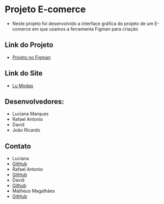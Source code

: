 # Projeto E-comerce
- Neste projeto foi desenvolvido a interface gráfica do projeto de um E-comerce em que usamos a ferramenta Figman para criação

## Link do Projeto
- [Projeto no Figman](https://www.figma.com/file/QjycbquBgouZwyXWBTLxae/Gruppo-8-Projeto-int-1?type=design&node-id=0%3A1&mode=design&t=Ff2c5hzVPMUUfwDz-1)

## Link do Site
- [Lu Modas](http://127.0.0.1:5500/home.html)

## Desenvolvedores:
* Luciana Marques
* Rafael Antonio
* David
* João Ricardo

## Contato
* Luciana
* [GitHub](https://github.com/LucianaMarques97)
* Rafael Antonio
* [GitHub](https://github.com/RafaelMoreiraDev)
* David
* [Github](https://github.com/davidfjr)
* Matheus Magalhães
* [GitHub](https://github.com/mmagdev)

